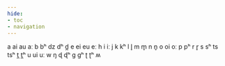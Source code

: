 ```yaml
---
hide:
- toc
- navigation
---
```

a
ai
au
aː
b
bʰ
dz
dʰ
d̪
e
ei
eu
eː
h
i
iː
j
k
kʰ
l
l̥
m
m̥
n
n̥
o
oi
oː
p
pʰ
r
r̥
s
sʰ
ts
tsʰ
t̪
t̪ʰ
u
ui
uː
w
ŋ
ɖ
ɖʰ
ɡ
ɡʰ
ʈ
ʈʰ
ʍ
